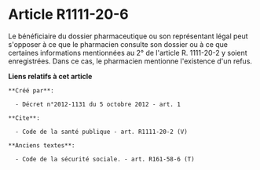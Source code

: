 # Article R1111-20-6

Le bénéficiaire du dossier pharmaceutique ou son représentant légal peut s'opposer à ce que le pharmacien consulte son
dossier ou à ce que certaines informations mentionnées au 2° de l'article R. 1111-20-2 y soient enregistrées. Dans ce cas, le
pharmacien mentionne l'existence d'un refus.

**Liens relatifs à cet article**

	**Créé par**:

	  - Décret n°2012-1131 du 5 octobre 2012 - art. 1

	**Cite**:

	  - Code de la santé publique - art. R1111-20-2 (V)

	**Anciens textes**:

	  - Code de la sécurité sociale. - art. R161-58-6 (T)
